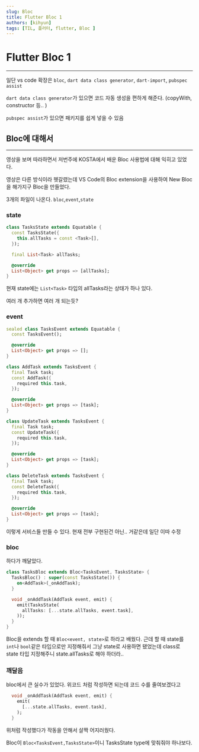```yaml
---
slug: Bloc
title: Flutter Bloc 1
authors: [kihyun]
tags: [TIL, 플러터, flutter, Bloc ]
---
```


# Flutter Bloc 1
---

일단 vs code 확장은 `bloc`, `dart data class generator`, `dart-import`, `pubspec assist`

`dart data class generator`가 있으면 코드 자동 생성을 편하게 해준다. (copyWith, constructor 등.. )

`pubspec assist`가 있으면 패키지를 쉽게 넣을 수 있음


## Bloc에 대해서
---

영상을 보며 따라하면서 저번주에 KOSTA에서 배운 Bloc 사용법에 대해 익히고 있었다.

영상은 다른 방식이라 헷갈렸는데 VS Code의 Bloc extension을 사용하여 New Bloc을 해가지구 Bloc을 만들었다.

3개의 파일이 나온다. `bloc`,`event`,`state`

### state

```dart
class TasksState extends Equatable {
  const TasksState({
    this.allTasks = const <Task>[],
  });

  final List<Task> allTasks;

  @override
  List<Object> get props => [allTasks];
}
```

현재 state에는 `List<Task>` 타입의 allTasks라는 상태가 하나 있다.

여러 개 추가하면 여러 개 되는듯?

### event

```dart
sealed class TasksEvent extends Equatable {
  const TasksEvent();

  @override
  List<Object> get props => [];
}

class AddTask extends TasksEvent {
  final Task task;
  const AddTask({
    required this.task,
  });

  @override
  List<Object> get props => [task];
}

class UpdateTask extends TasksEvent {
  final Task task;
  const UpdateTask({
    required this.task,
  });

  @override
  List<Object> get props => [task];
}

class DeleteTask extends TasksEvent {
  final Task task;
  const DeleteTask({
    required this.task,
  });

  @override
  List<Object> get props => [task];
}

```

이렇게 서비스들 만들 수 있다. 현재 전부 구현된건 아닌.. 거같은데 일단 이따 수정


### bloc

하다가 깨달았다.

```dart
class TasksBloc extends Bloc<TasksEvent, TasksState> {
  TasksBloc() : super(const TasksState()) {
    on<AddTask>(_onAddTask);
  }

  void _onAddTask(AddTask event, emit) {
    emit(TasksState(
      allTasks: [...state.allTasks, event.task],
    ));
  }
}
```

Bloc을 extends 할 때 `Bloc<event, state>`로 하라고 배웠다. 근데 할 때 state를 `int`나 `bool`같은 타입으로만 지정해줘서 그냥 state로 사용하면 됐었는데 class로 state 타입 지정해주니 state.allTasks로 해야 하더라.. 

### 깨달음

bloc에서 큰 실수가 있었다. 위코드 처럼 작성하면 되는데 코드 수를 줄여보겠다고

```dart
  void _onAddTask(AddTask event, emit) {
    emit(
      [...state.allTasks, event.task],
    );
  }
```

위처럼 작성했다가 작동을 안해서 살짝 어지러웠다.

Bloc이 `Bloc<TasksEvent,TasksState>`이니 TasksState type에 맞춰줘야 하나보다.